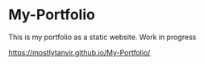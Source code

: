 # My-Portfolio
This is my portfolio as a static website. Work in progress

https://mostlytanvir.github.io/My-Portfolio/
